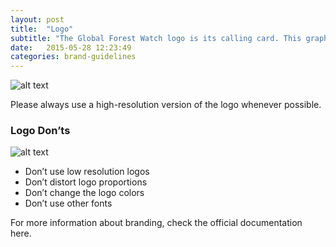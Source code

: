 ```yaml
---
layout: post
title:  "Logo"
subtitle: "The Global Forest Watch logo is its calling card. This graphic appears on every section of the site embeded on the header."
date:   2015-05-28 12:23:49
categories: brand-guidelines
---
```


![alt text][logo]

Please always use a high-resolution version of the logo whenever possible.

### Logo Don’ts
![alt text][logo-donts]

* Don’t use low resolution logos
* Don’t distort logo proportions
* Don’t change the logo colors
* Don’t use other fonts

For more information about branding, check the official documentation here.

<!-- You’ll find this post in your `_posts` directory. Go ahead and edit it and re-build the site to see your changes. You can rebuild the site in many different ways, but the most common way is to run `jekyll serve`, which launches a web server and auto-regenerates your site when a file is updated.

To add new posts, simply add a file in the `_posts` directory that follows the convention `YYYY-MM-DD-name-of-post.ext` and includes the necessary front matter. Take a look at the source for this post to get an idea about how it works.

Jekyll also offers powerful support for code snippets:

{% highlight ruby %}
def print_hi(name)
  puts "Hi, #{name}"
end
print_hi('Tom')
#=> prints 'Hi, Tom' to STDOUT.
{% endhighlight %}

Check out the [Jekyll docs][jekyll] for more info on how to get the most out of Jekyll. File all bugs/feature requests at [Jekyll’s GitHub repo][jekyll-gh]. If you have questions, you can ask them on [Jekyll’s dedicated Help repository][jekyll-help].

 -->

[logo]: /gfw-style-guides/images/posts/logo/logo.png "Global Forest Watch"
[logo-donts]: /gfw-style-guides/images/posts/logo/logo-donts.png "Global Forest Watch don'ts"



<!-- [jekyll]:      http://jekyllrb.com
[jekyll-gh]:   https://github.com/jekyll/jekyll
[jekyll-help]: https://github.com/jekyll/jekyll-help
 -->
